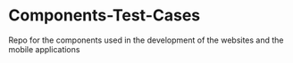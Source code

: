 # Components-Test-Cases
Repo for the components used in the development of the websites and the mobile applications
